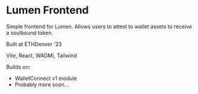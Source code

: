 # Lumen Frontend

Simple frontend for Lumen. Allows users to attest to wallet assets to receive a soulbound token.

Built at ETHDenver '23

Vite, React, WAGMI, Tailwind

Builds on:

- WalletConnect v1 module
- Probably more soon...


